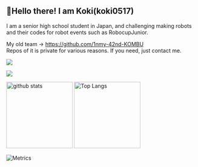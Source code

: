 ## 👋Hello there!  I am Koki(koki0517)
I am a senior high school student in Japan, 
and challenging making robots and their codes for robot events such as RobocupJunior.

My old team -> https://github.com/1nmy-42nd-KOMBU  
Repos of it is private for various reasons. If you need, just contact me. 

![](https://vistr.dev/badge?repo=koki0517.ThylaThylakoid)

![](https://github-profile-summary-cards.vercel.app/api/cards/profile-details?username=koki0517&theme=vue)
<p align="left">
  <img alt="github stats" height="175px" src="https://github-readme-stats.vercel.app/api?username=koki0517&count_private=true&show_icons=ture" />
  <img alt="Top Langs" height="175px" src="https://github-readme-stats.vercel.app/api/top-langs/?username=koki0517&layout=compact&show_icons=true&count_private=true" />
</p>

![Metrics](https://metrics.lecoq.io/koki0517?template=classic&base.header=0&base.activity=0&base.community=0&base.repositories=0&base.metadata=0&isocalendar=1&achievements=1&base.indepth=false&base.hireable=false&isocalendar.duration=half-year&achievements.threshold=X&achievements.secrets=true&achievements.display=detailed&achievements.limit=4&config.timezone=Asia%2FTokyo)
